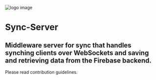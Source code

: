 ![logo image]()

Sync-Server
============
Middleware server for sync that handles synching clients over WebSockets and saving and retrieving data from the Firebase backend.
---------

Please read contribution guidelines.